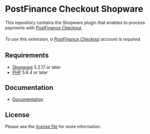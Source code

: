 # PostFinance Checkout Shopware
This repository contains the Shopware plugin that enables to process payments with [PostFinance Checkout](https://www.postfinance.ch/).

###### To use this extension, a [PostFinance Checkout](https://www.postfinance.ch/) account is required.

## Requirements

* [Shopware](https://shopware.com/) 5.2.17 or later
* [PHP](http://php.net/) 5.6.4 or later

## Documentation

* [Documentation](https://plugin-documentation.postfinance-checkout.ch/pfpayments/shopware/1.0.31/docs/en/documentation.html)

## License

Please see the [license file](https://github.com/pfpayments/shopware/blob/1.0.31/LICENSE) for more information.